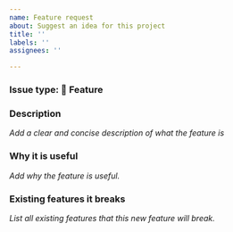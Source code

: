 ```yaml
---
name: Feature request
about: Suggest an idea for this project
title: ''
labels: ''
assignees: ''

---
```


### Issue type: :unicorn: Feature

### Description
_Add a clear and concise description of what the feature is_

### Why it is useful
_Add why the feature is useful._

### Existing features it breaks
_List all existing features that this new feature will break._
